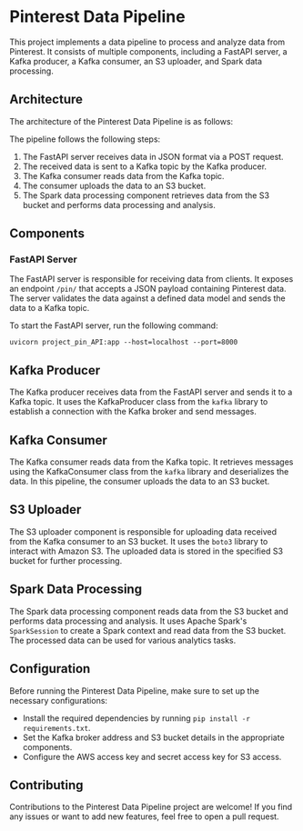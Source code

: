 # Pinterest Data Pipeline

This project implements a data pipeline to process and analyze data from Pinterest. It consists of multiple components, including a FastAPI server, a Kafka producer, a Kafka consumer, an S3 uploader, and Spark data processing.

## Architecture

The architecture of the Pinterest Data Pipeline is as follows:

The pipeline follows the following steps:

1. The FastAPI server receives data in JSON format via a POST request.
2. The received data is sent to a Kafka topic by the Kafka producer.
3. The Kafka consumer reads data from the Kafka topic.
4. The consumer uploads the data to an S3 bucket.
5. The Spark data processing component retrieves data from the S3 bucket and performs data processing and analysis.

## Components

### FastAPI Server

The FastAPI server is responsible for receiving data from clients. It exposes an endpoint `/pin/` that accepts a JSON payload containing Pinterest data. The server validates the data against a defined data model and sends the data to a Kafka topic.

To start the FastAPI server, run the following command:

```shell
uvicorn project_pin_API:app --host=localhost --port=8000
```
## Kafka Producer

The Kafka producer receives data from the FastAPI server and sends it to a Kafka topic. It uses the KafkaProducer class from the `kafka` library to establish a connection with the Kafka broker and send messages.

## Kafka Consumer

The Kafka consumer reads data from the Kafka topic. It retrieves messages using the KafkaConsumer class from the `kafka` library and deserializes the data. In this pipeline, the consumer uploads the data to an S3 bucket.

## S3 Uploader

The S3 uploader component is responsible for uploading data received from the Kafka consumer to an S3 bucket. It uses the `boto3` library to interact with Amazon S3. The uploaded data is stored in the specified S3 bucket for further processing.

## Spark Data Processing

The Spark data processing component reads data from the S3 bucket and performs data processing and analysis. It uses Apache Spark's `SparkSession` to create a Spark context and read data from the S3 bucket. The processed data can be used for various analytics tasks.

## Configuration

Before running the Pinterest Data Pipeline, make sure to set up the necessary configurations:

- Install the required dependencies by running `pip install -r requirements.txt`.
- Set the Kafka broker address and S3 bucket details in the appropriate components.
- Configure the AWS access key and secret access key for S3 access.

## Contributing

Contributions to the Pinterest Data Pipeline project are welcome! If you find any issues or want to add new features, feel free to open a pull request.